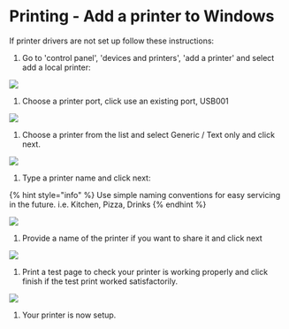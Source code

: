 # Printing - Add a printer to Windows

If printer drivers are not set up follow these instructions:

1. Go to 'control panel', 'devices and printers', 'add a printer' and select add a local printer:

![](../../.gitbook/assets/a1.png)

1. Choose a printer port, click use an existing port, USB001

![](../../.gitbook/assets/a2.png)

1. Choose a printer from the list and select Generic / Text only and click next.

![](../../.gitbook/assets/a3.png)

1. Type a printer name and click next:

{% hint style="info" %}
Use simple naming conventions for easy servicing in the future. i.e. Kitchen, Pizza, Drinks
{% endhint %}

![](../../.gitbook/assets/a4.png)

1. Provide a name of the printer if you want to share it and click next

![](../../.gitbook/assets/a5.png)

1. Print a test page to check your printer is working properly and click finish if the test print worked satisfactorily.

![](../../.gitbook/assets/a6.png)

1. Your printer is now setup.

